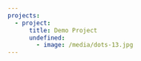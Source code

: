 ```yaml
---
projects:
  - project:
      title: Demo Project
      undefined:
        - image: /media/dots-13.jpg
---
```


